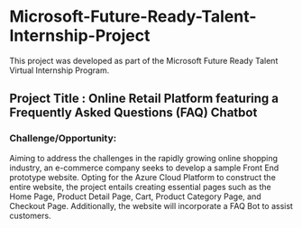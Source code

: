 # Microsoft-Future-Ready-Talent-Internship-Project
This project was developed as part of the Microsoft Future Ready Talent Virtual Internship Program.

## Project Title :  Online Retail Platform featuring a Frequently Asked Questions (FAQ) Chatbot


### Challenge/Opportunity:
Aiming to address the challenges in the rapidly growing online shopping industry, an e-commerce company seeks to develop a sample Front End prototype website. Opting for the Azure Cloud Platform to construct the entire website, the project entails creating essential pages such as the Home Page, Product Detail Page, Cart, Product Category Page, and Checkout Page. Additionally, the website will incorporate a FAQ Bot to assist customers.







